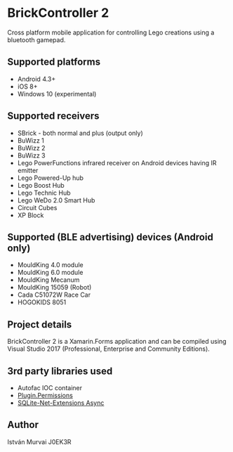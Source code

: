 ﻿# BrickController 2

Cross platform mobile application for controlling Lego creations using a bluetooth gamepad.

## Supported platforms

- Android 4.3+
- iOS 8+
- Windows 10 (experimental)

## Supported receivers

- SBrick - both normal and plus (output only)
- BuWizz 1
- BuWizz 2
- BuWizz 3
- Lego PowerFunctions infrared receiver on Android devices having IR emitter
- Lego Powered-Up hub
- Lego Boost Hub
- Lego Technic Hub
- Lego WeDo 2.0 Smart Hub
- Circuit Cubes
- XP Block

## Supported (BLE advertising) devices (Android only)

- MouldKing 4.0 module
- MouldKing 6.0 module
- MouldKing Mecanum
- MouldKing 15059 (Robot)
- Cada C51072W Race Car
- HOGOKIDS 8051

## Project details

BrickController 2 is a Xamarin.Forms application and can be compiled using Visual Studio 2017 (Professional, Enterprise and Community Editions).

## 3rd party libraries used

- Autofac IOC container
- [Plugin.Permissions](https://github.com/jamesmontemagno/PermissionsPlugin)
- [SQLite-Net-Extensions Async](https://bitbucket.org/twincoders/sqlite-net-extensions)

## Author

István Murvai
J0EK3R
